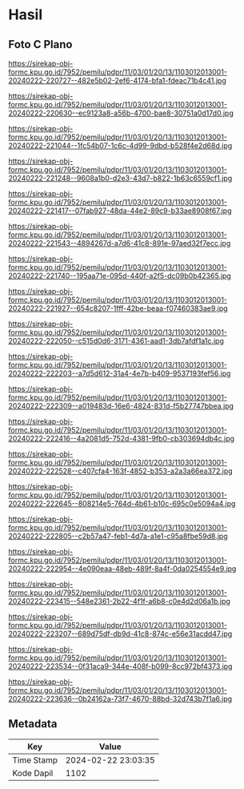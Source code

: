 # Hasil

## Foto C Plano

https://sirekap-obj-formc.kpu.go.id/7952/pemilu/pdpr/11/03/01/20/13/1103012013001-20240222-220727--482e5b02-2ef6-4174-bfa1-fdeac71b4c41.jpg

https://sirekap-obj-formc.kpu.go.id/7952/pemilu/pdpr/11/03/01/20/13/1103012013001-20240222-220630--ec9123a8-a56b-4700-bae8-30751a0d17d0.jpg

https://sirekap-obj-formc.kpu.go.id/7952/pemilu/pdpr/11/03/01/20/13/1103012013001-20240222-221044--1fc54b07-1c6c-4d99-9dbd-b528f4e2d68d.jpg

https://sirekap-obj-formc.kpu.go.id/7952/pemilu/pdpr/11/03/01/20/13/1103012013001-20240222-221248--9608a1b0-d2e3-43d7-b822-1b63c6559cf1.jpg

https://sirekap-obj-formc.kpu.go.id/7952/pemilu/pdpr/11/03/01/20/13/1103012013001-20240222-221417--07fab927-48da-44e2-89c9-b33ae8908f67.jpg

https://sirekap-obj-formc.kpu.go.id/7952/pemilu/pdpr/11/03/01/20/13/1103012013001-20240222-221543--4894267d-a7d6-41c8-891e-97aed32f7ecc.jpg

https://sirekap-obj-formc.kpu.go.id/7952/pemilu/pdpr/11/03/01/20/13/1103012013001-20240222-221740--195aa71e-095d-440f-a2f5-dc09b0b42365.jpg

https://sirekap-obj-formc.kpu.go.id/7952/pemilu/pdpr/11/03/01/20/13/1103012013001-20240222-221927--654c8207-1fff-42be-beaa-f07460383ae9.jpg

https://sirekap-obj-formc.kpu.go.id/7952/pemilu/pdpr/11/03/01/20/13/1103012013001-20240222-222050--c515d0d6-3171-4361-aad1-3db7afdf1a1c.jpg

https://sirekap-obj-formc.kpu.go.id/7952/pemilu/pdpr/11/03/01/20/13/1103012013001-20240222-222203--a7d5d612-31a4-4e7b-b409-9537193fef56.jpg

https://sirekap-obj-formc.kpu.go.id/7952/pemilu/pdpr/11/03/01/20/13/1103012013001-20240222-222309--a019483d-16e6-4824-831d-f5b27747bbea.jpg

https://sirekap-obj-formc.kpu.go.id/7952/pemilu/pdpr/11/03/01/20/13/1103012013001-20240222-222416--4a2081d5-752d-4381-9fb0-cb303694db4c.jpg

https://sirekap-obj-formc.kpu.go.id/7952/pemilu/pdpr/11/03/01/20/13/1103012013001-20240222-222528--c407cfa4-163f-4852-b353-a2a3a66ea372.jpg

https://sirekap-obj-formc.kpu.go.id/7952/pemilu/pdpr/11/03/01/20/13/1103012013001-20240222-222645--808214e5-764d-4b61-b10c-695c0e5094a4.jpg

https://sirekap-obj-formc.kpu.go.id/7952/pemilu/pdpr/11/03/01/20/13/1103012013001-20240222-222805--c2b57a47-feb1-4d7a-a1e1-c95a8fbe59d8.jpg

https://sirekap-obj-formc.kpu.go.id/7952/pemilu/pdpr/11/03/01/20/13/1103012013001-20240222-222954--4e090eaa-48eb-489f-8a4f-0da0254554e9.jpg

https://sirekap-obj-formc.kpu.go.id/7952/pemilu/pdpr/11/03/01/20/13/1103012013001-20240222-223415--548e2361-2b22-4f1f-a6b8-c0e4d2d06a1b.jpg

https://sirekap-obj-formc.kpu.go.id/7952/pemilu/pdpr/11/03/01/20/13/1103012013001-20240222-223207--689d75df-db9d-41c8-874c-e56e31acdd47.jpg

https://sirekap-obj-formc.kpu.go.id/7952/pemilu/pdpr/11/03/01/20/13/1103012013001-20240222-223534--0f31aca9-344e-408f-b099-8cc972bf4373.jpg

https://sirekap-obj-formc.kpu.go.id/7952/pemilu/pdpr/11/03/01/20/13/1103012013001-20240222-223636--0b24162a-73f7-4670-88bd-32d743b7f1a6.jpg


## Metadata

| Key        | Value               |
| ---------- | ------------------- |
| Time Stamp | 2024-02-22 23:03:35 |
| Kode Dapil | 1102                |



